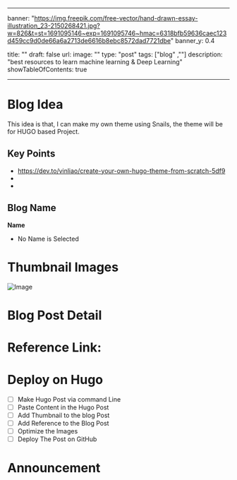 
---
banner: "https://img.freepik.com/free-vector/hand-drawn-essay-illustration_23-2150268421.jpg?w=826&t=st=1691095146~exp=1691095746~hmac=6318bfb59636caec123d459cc9d0de66a6a2713de6616b8ebc8572dad7721dbe"
banner_y: 0.4

title: ""
draft: false
url: 
image: ""
type: "post"
tags: ["blog" ,""]
description: "best resources to learn machine learning & Deep Learning"
showTableOfContents: true

---


# Blog Idea 

This idea is that, I can make my own theme using Snails, the theme will be for HUGO based Project. 
## Key Points 
-  https://dev.to/vinliao/create-your-own-hugo-theme-from-scratch-5df9
- 
- 
## Blog Name

**Name**
- No Name is Selected
# Thumbnail Images 

![Image]()

# Blog Post Detail







# Reference Link: 


# Deploy on Hugo

-  [ ] Make Hugo Post via command Line
-  [ ] Paste Content in the Hugo Post
-  [ ] Add Thumbnail to the blog Post
-  [ ] Add Reference to the Blog Post
-  [ ] Optimize the Images 
-  [ ] Deploy The Post on GitHub

# Announcement 
